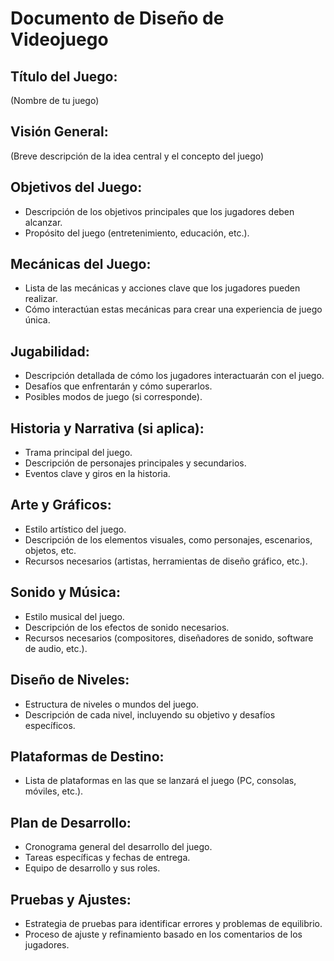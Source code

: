 # Documento de Diseño de Videojuego

## Título del Juego:
(Nombre de tu juego)

## Visión General:
(Breve descripción de la idea central y el concepto del juego)

## Objetivos del Juego:
- Descripción de los objetivos principales que los jugadores deben alcanzar.
- Propósito del juego (entretenimiento, educación, etc.).

## Mecánicas del Juego:
- Lista de las mecánicas y acciones clave que los jugadores pueden realizar.
- Cómo interactúan estas mecánicas para crear una experiencia de juego única.

## Jugabilidad:
- Descripción detallada de cómo los jugadores interactuarán con el juego.
- Desafíos que enfrentarán y cómo superarlos.
- Posibles modos de juego (si corresponde).

## Historia y Narrativa (si aplica):
- Trama principal del juego.
- Descripción de personajes principales y secundarios.
- Eventos clave y giros en la historia.

## Arte y Gráficos:
- Estilo artístico del juego.
- Descripción de los elementos visuales, como personajes, escenarios, objetos, etc.
- Recursos necesarios (artistas, herramientas de diseño gráfico, etc.).

## Sonido y Música:
- Estilo musical del juego.
- Descripción de los efectos de sonido necesarios.
- Recursos necesarios (compositores, diseñadores de sonido, software de audio, etc.).

## Diseño de Niveles:
- Estructura de niveles o mundos del juego.
- Descripción de cada nivel, incluyendo su objetivo y desafíos específicos.

## Plataformas de Destino:
- Lista de plataformas en las que se lanzará el juego (PC, consolas, móviles, etc.).

## Plan de Desarrollo:
- Cronograma general del desarrollo del juego.
- Tareas específicas y fechas de entrega.
- Equipo de desarrollo y sus roles.

## Pruebas y Ajustes:
- Estrategia de pruebas para identificar errores y problemas de equilibrio.
- Proceso de ajuste y refinamiento basado en los comentarios de los jugadores.
